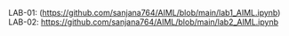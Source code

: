 LAB-01:
(https://github.com/sanjana764/AIML/blob/main/lab1_AIML.ipynb)
LAB-02:
https://github.com/sanjana764/AIML/blob/main/lab2_AIML.ipynb
